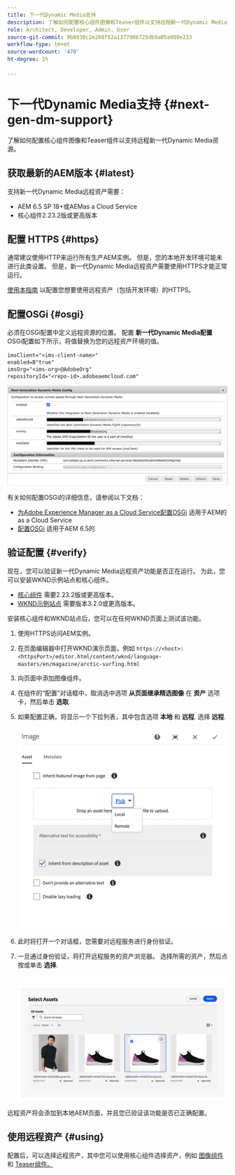 ```yaml
---
title: 下一代Dynamic Media支持
description: 了解如何配置核心组件图像和Teaser组件以支持远程新一代Dynamic Media资源。
role: Architect, Developer, Admin, User
source-git-commit: 9b8930c2e268f52a1377906725db9a05a089e233
workflow-type: tm+mt
source-wordcount: '470'
ht-degree: 1%

---
```



# 下一代Dynamic Media支持 {#next-gen-dm-support}

了解如何配置核心组件图像和Teaser组件以支持远程新一代Dynamic Media资源。

## 获取最新的AEM版本 {#latest}

支持新一代Dynamic Media远程资产需要：

* AEM 6.5 SP 18+或AEMas a Cloud Service
* 核心组件2.23.2版或更高版本

## 配置 HTTPS {#https}

通常建议使用HTTP来运行所有生产AEM实例。 但是，您的本地开发环境可能未进行此类设置。 但是，新一代Dynamic Media远程资产需要使用HTTPS才能正常运行。

[使用本指南](https://experienceleague.adobe.com/docs/experience-manager-learn/foundation/security/use-the-ssl-wizard.html) 以配置您想要使用远程资产（包括开发环境）的HTTPS。

## 配置OSGi {#osgi}

必须在OSGi配置中定义远程资源的位置。 配置 **新一代Dynamic Media配置** OSGi配置如下所示，将值替换为您的远程资产环境的值。

```text
imsClient="<ims-client-name>"
enabled=B"true"
imsOrg="<ims-org>@AdobeOrg"
repositoryId="<repo-id>.adobeaemcloud.com"
```

![下一代Dynamic Media配置OSGi配置窗口](/help/assets/remote-assets-osgi.png)

有关如何配置OSGi的详细信息，请参阅以下文档：

* [为Adobe Experience Manager as a Cloud Service配置OSGi](https://experienceleague.adobe.com/docs/experience-manager-cloud-service/content/implementing/deploying/configuring-osgi.html) 适用于AEM的as a Cloud Service
* [配置OSGi](https://experienceleague.adobe.com/docs/experience-manager-65/deploying/configuring/configuring-osgi.html) 适用于AEM 6.5的

## 验证配置 {#verify}

现在，您可以验证新一代Dynamic Media远程资产功能是否正在运行。 为此，您可以安装WKND示例站点和核心组件。

* [核心组件](https://github.com/adobe/aem-core-wcm-components/releases/download/core.wcm.components.reactor-2.23.2/core.wcm.components.all-2.23.2.zip) 需要2.23.2版或更高版本。
* [WKND示例站点](https://github.com/adobe/aem-guides-wknd/releases/download/aem-guides-wknd-3.2.0/aem-guides-wknd.all-3.2.0-classic.zip) 需要版本3.2.0或更高版本。

安装核心组件和WKND站点后，您可以在任何WKND页面上测试该功能。

1. 使用HTTPS访问AEM实例。

1. 在页面编辑器中打开WKND演示页面，例如 `https://<host>:<httpsPort>/editor.html/content/wknd/language-masters/en/magazine/arctic-surfing.html`

1. 向页面中添加图像组件。

1. 在组件的“配置”对话框中，取消选中选项 **从页面继承精选图像** 在 **资产** 选项卡，然后单击 **选取**.

1. 如果配置正确，将显示一个下拉列表，其中包含选项 **本地** 和 **远程**. 选择 **远程**.

   ![用于图像选择的远程和本地拾取选项](/help/assets/remote-asset-selection.png)

1. 此时将打开一个对话框，您需要对远程服务进行身份验证。

1. 一旦通过身份验证，将打开远程服务的资产浏览器。 选择所需的资产，然后点按或单击 **选择**.

   ![选择远程资产](/help/assets/remote-asset-picker.png)

远程资产将会添加到本地AEM页面，并且您已验证该功能是否已正确配置。

## 使用远程资产 {#using}

配置后，可以选择远程资产，其中您可以使用核心组件选择资产，例如 [图像组件](/help/components/image.md) 和 [Teaser组件。](/help/components/teaser.md)
